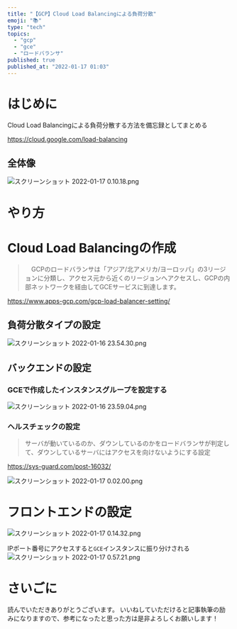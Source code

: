 ```yaml
---
title: "【GCP】Cloud Load Balancingによる負荷分散"
emoji: "📚"
type: "tech"
topics:
  - "gcp"
  - "gce"
  - "ロードバランサ"
published: true
published_at: "2022-01-17 01:03"
---
```


# はじめに

Cloud Load Balancingによる負荷分散する方法を備忘録としてまとめる

https://cloud.google.com/load-balancing

## 全体像

![スクリーンショット 2022-01-17 0.10.18.png](https://qiita-image-store.s3.ap-northeast-1.amazonaws.com/0/555632/a00b8bb1-82cf-6792-4a04-84bed353d8e1.png)


# やり方

# Cloud Load Balancingの作成

> 　GCPのロードバランサは「アジア/北アメリカ/ヨーロッパ」の3リージョンに分類し、アクセス元から近くのリージョンへアクセスし、GCPの内部ネットワークを経由してGCEサービスに到達します。

https://www.apps-gcp.com/gcp-load-balancer-setting/

## 負荷分散タイプの設定

![スクリーンショット 2022-01-16 23.54.30.png](https://qiita-image-store.s3.ap-northeast-1.amazonaws.com/0/555632/aae54875-7d01-7384-624b-90af2c10bd5a.png)

## バックエンドの設定

### GCEで作成したインスタンスグループを設定する

![スクリーンショット 2022-01-16 23.59.04.png](https://qiita-image-store.s3.ap-northeast-1.amazonaws.com/0/555632/0f136838-3714-a865-8490-ef231cecbae4.png)

### ヘルスチェックの設定

> サーバが動いているのか、ダウンしているのかをロードバランサが判定して、ダウンしているサーバにはアクセスを向けないようにする設定

https://sys-guard.com/post-16032/

![スクリーンショット 2022-01-17 0.02.00.png](https://qiita-image-store.s3.ap-northeast-1.amazonaws.com/0/555632/a9c94c78-1040-8c10-94bd-fea85885f147.png)

# フロントエンドの設定

![スクリーンショット 2022-01-17 0.14.32.png](https://qiita-image-store.s3.ap-northeast-1.amazonaws.com/0/555632/3ec9c65b-d8d6-4e47-d4c0-4da76c71feba.png)

IPポート番号にアクセスすると`GCE`インスタンスに振り分けされる
![スクリーンショット 2022-01-17 0.57.21.png](https://qiita-image-store.s3.ap-northeast-1.amazonaws.com/0/555632/b80d6a9e-1d82-b127-5f55-172c072044bf.png)


# さいごに

読んでいただきありがとうございます。
いいねしていただけると記事執筆の励みになりますので、参考になったと思った方は是非よろしくお願いします！
